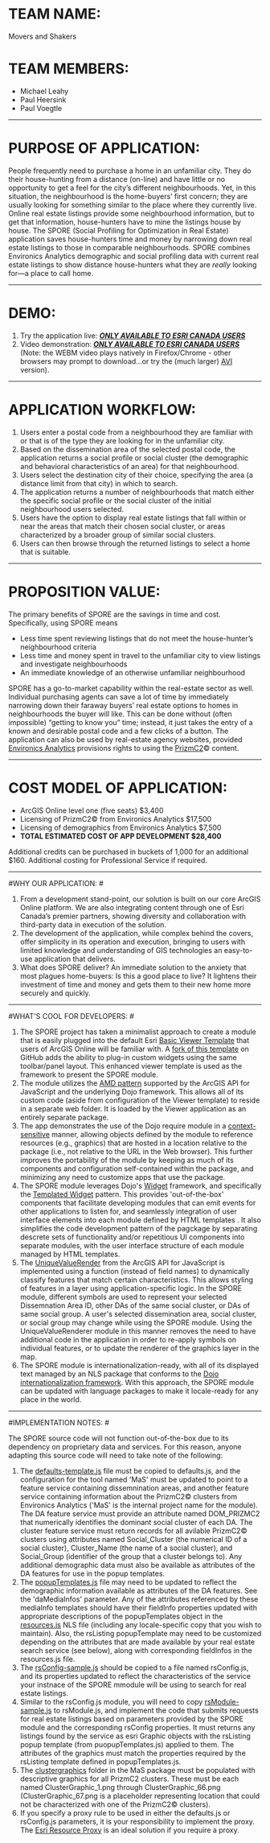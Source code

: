 # TEAM NAME: #
Movers and Shakers

# TEAM MEMBERS: #
- Michael Leahy
- Paul Heersink
- Paul Voegtle

----------

# PURPOSE OF APPLICATION: #
People frequently need to purchase a home in an unfamiliar city. They do their house-hunting from a distance (on-line) and have little or no opportunity to get a feel for the city’s different neighbourhoods. Yet, in this situation, the neighbourhood is the home-buyers’ first concern; they are usually looking for something similar to the place where they currently live. Online real estate listings provide some neighbourhood information, but to get that information, house-hunters have to mine the listings house by house. The SPORE (Social Profiling for Optimization in Real Estate) application saves house-hunters time and money by narrowing down real estate listings to those in comparable neighbourhoods. SPORE combines Environics Analytics demographic and social profiling data with current real estate listings to show distance house-hunters what they are *really* looking for—a place to call home.

----------

# DEMO: #

1.	Try the application live:  ***[ONLY AVAILABLE TO ESRI CANADA USERS](http://gfx-dev/Movers_and_Shakers)***
2.	Video demonstration: ***[ONLY AVAILABLE TO ESRI CANADA USERS](http://gfx-dev/Movers_and_Shakers/MaS/demo.webm)*** (Note: the WEBM video plays natively in Firefox/Chrome - other browsers may prompt to download...or try the (much larger) [AVI](http://gfx-dev/Movers_and_Shakers/MaS/demo.avi) version).

----------

# APPLICATION WORKFLOW: #
1.	Users enter a postal code from a neighbourhood they are familiar with or that is of the type they are looking for in the unfamiliar city. 
2.	Based on the dissemination area of the selected postal code, the application returns a social profile or social cluster (the  demographic and behavioral characteristics of an area) for that neighbourhood. 
3.	Users select the destination city of their choice, specifying the area (a distance limit from that city) in which to search.
4.	The application returns a number of neighbourhoods that match either the specific social profile or the social cluster of the initial neighbourhood users selected.
5.	Users have the option to display real estate listings that fall within or near the areas that match their chosen social cluster, or areas characterized by a broader group of similar social clusters.
6.	Users can then browse through the returned listings to select a home that is suitable.

----------

# PROPOSITION VALUE: #
The primary benefits of SPORE are the savings in time and cost. Specifically, using SPORE means

- Less time spent reviewing listings that do not meet the house-hunter’s neighbourhood  criteria
- Less time and money spent in travel to the unfamiliar city to view listings and investigate neighbourhoods
- An immediate knowledge of an otherwise unfamiliar neighbourhood 

SPORE has a go-to-market capability within the real-estate sector as well.  Individual purchasing agents can save a lot of time by immediately narrowing down their faraway buyers’ real estate options to homes in neighbourhoods the buyer will like. This can be done without (often impossible) “getting to know you” time; instead, it just takes the entry of a known and desirable postal code and a few clicks of a button. The application can also be used by real-estate agency websites, provided [Environics Analytics](http://www.environicsanalytics.ca) provisions rights to using the [PrizmC2](http://http://www.environicsanalytics.ca/data/segmentation/prizmc2)© content. 

----------

# COST MODEL OF APPLICATION: #
- ArcGIS Online level one (five seats)					$3,400
- Licensing of PrizmC2© from Environics Analytics		$17,500
- Licensing of demographics from Environics Analytics	$7,500
- **TOTAL ESTIMATED COST OF APP DEVELOPMENT				$28,400**

Additional credits can be purchased in buckets of 1,000 for an additional $160.
Additional costing for Professional Service if required.

----------

#WHY OUR APPLICATION: #
1.	From a development stand-point, our solution is built on our core ArcGIS Online platform.  We are also integrating content through one of Esri Canada’s premier partners, showing diversity and collaboration with third-party data in execution of the solution.  
2.	The development of the application, while complex behind the covers, offer simplicity in its operation and execution, bringing to users with limited knowledge and understanding of GIS technologies an easy-to-use application that delivers.
3.	What does SPORE deliver? An immediate solution to the anxiety that most plagues home-buyers: Is this a good place to live?  It lightens their investment of time and money and gets them to their new home more securely and quickly. 


----------

#WHAT'S COOL FOR DEVELOPERS: #
1.	The SPORE project has taken a minimalist approach to create a module that is easily plugged into the default Esri [Basic Viewer Template](https://github.com/Esri/Viewer) that users of ArcGIS Online will be familiar with.  A [fork of this template](https://github.com/mgleahy/Viewer) on GitHub adds the ability to plug-in custom widgets using the same toolbar/panel layout.  This enhanced viewer template is used as the framework to present the SPORE module.
2.	The module utilizes the [AMD pattern](http://dojotoolkit.org/documentation/tutorials/1.9/modules_advanced/) supported by the ArcGIS API for JavaScript and the underlying Dojo framework.  This allows all of its custom code (aside from configuration of the Viewer template) to reside in a separate web folder.  It is loaded by the Viewer application as an entirely separate package.
3.	The app demonstrates the use of the Dojo require module in a [context-sensitive](http://dojotoolkit.org/reference-guide/1.9/loader/amd.html#context-sensitive-require) manner, allowing objects defined by the module to reference resources (e.g., graphics) that are hosted in a location relative to the package (i.e., not relative to the URL in the Web browser).  This further improves the portability of the module by keeping as much of its components and configuration self-contained within the package, and minimizing any need to customize apps that use the package.
4.	The SPORE module leverages Dojo's [Widget](http://dojotoolkit.org/reference-guide/1.8/quickstart/writingWidgets.html) framework, and specifically the [Templated Widget](http://dojotoolkit.org/reference-guide/1.8/quickstart/writingWidgets.html#templated-widgets) pattern.  This provides 'out-of-the-box' components that facilitate developing modules that can emit events for other applications to listen for, and seamlessly integration of user interface elements into each module defined by HTML templates .  It also simplifies the code development pattern of the pagckage by separating descrete sets of functionality and/or repetitious UI components into separate modules, with the user interface structure of each module managed by HTML templates.
5.	The [UniqueValueRender](https://developers.arcgis.com/javascript/jsapi/uniquevaluerenderer-amd.html) from the ArcGIS API for JavaScript is implemented using a function (instead of field names) to dynamically classify features that match certain characteristics.  This allows styling of features in a layer using application-specific logic.  In the SPORE module, different symbols are used to represent your selected Dissemnation Area ID, other DAs of the same social cluster, or DAs of same social group.  A user's selected dissemination area, social cluster, or social group may change while using the SPORE module.  Using the UniqueValueRenderer module in this manner removes the need to have additional code in the application in order to re-apply symbols on individual features, or to update the renderer of the graphics layer in the map.
6.	The SPORE module is internationalization-ready, with all of its displayed text managed by an NLS package that conforms to the [Dojo internationalization framework](http://dojotoolkit.org/reference-guide/1.10/dojo/i18n.html).  With this approach, the SPORE module can be updated with language packages to make it locale-ready for any place in the world.

----------

#IMPLEMENTATION NOTES: #

The SPORE source code will not function out-of-the-box due to its dependency on proprietary data and services.  For this reason, anyone adapting this source code will need to take note of the following:

1.  The [defaults-template.js](https://github.com/mgleahy/TechTrek_Idol_2014/blob/master/Movers_and_Shakers/config/defaults-template.js) file must be copied to defaults.js, and the configuration for the tool named 'MaS' must be updated to point to a feature service containing dissemnination areas, and another feature service containing information about the PrizmC2© clusters from Environics Analytics ('MaS' is the internal project name for the module).  The DA feature service must provide an attribute named DOM_PRIZMC2 that numerically identifies the dominant social cluster of each DA.  The cluster feature service must return records for all avilable PrizmC2© clusters using attributes named Social_Cluster (the numerical ID of a social cluster), Cluster_Name (the name of a social cluster), and Social_Group (identifier of the group that a cluster belongs to).  Any additional demographic data must also be available as attributes of the DA features for use in the popup templates.
2.  The [popupTemplates.js](https://github.com/mgleahy/TechTrek_Idol_2014/blob/master/Movers_and_Shakers/MaS/popupTemplates.js) file may need to be updated to reflect the demographic information available as attributes of the DA features.  See the 'daMediaInfos' parameter.  Any of the attributes referenced by these mediaInfo templates should have their fieldInfo properties updated with appropriate descriptions of the popupTemplates object in the [resources.js](https://github.com/mgleahy/TechTrek_Idol_2014/blob/master/Movers_and_Shakers/MaS/nls/resources.js) NLS file (including any locale-specific copy that you wish to maintain).  Also, the rsListing popupTemplate may need to be customized depending on the attributes that are made available by your real estate search service (see below), along with corresponding fieldInfos in the resources.js file.
3.  The [rsConfig-sample.js](https://github.com/mgleahy/TechTrek_Idol_2014/blob/master/Movers_and_Shakers/MaS/rsConfig-sample.js) should be copied to a file named rsConfig.js, and its properties updated to reflect the characteristics of the service your instnace of the SPORE mmodule will be using to search for real estate listings.
4.  Similar to the rsConfig.js module, you will need to copy [rsModule-sample.js](https://github.com/mgleahy/TechTrek_Idol_2014/blob/master/Movers_and_Shakers/MaS/rsModule-sample.js) to rsModule.js, and implement the code that submits requests for real estate listings based on parameters provided by the SPORE module and the corresponding rsConfig properties.  It must returns any listings found by the service as esri Graphic objects with the rsListing popup template (from puopupTemplates.js) applied to them.  The attributes of the graphics must match the properties required by the rsListing template defined in popupTemplates.js.
5.  The [clustergraphics](https://github.com/mgleahy/TechTrek_Idol_2014/tree/master/Movers_and_Shakers/MaS/clustergraphics) folder in the MaS package must be populated with descriptive graphics for all PrizmC2 clusters.  These must be each named ClusterGraphic_1.png through ClusterGraphic_66.png (ClusterGraphic_67.png is a placeholder representing location that could not be characterized with one of the PrizmC2© clusters).
6.  If you specify a proxy rule to be used in either the defaults.js or rsConfig.js parameters, it is your responsibility to implement the proxy. The [Esri Resource Proxy](https://github.com/Esri/resource-proxy) is an ideal solution if you require a proxy.
